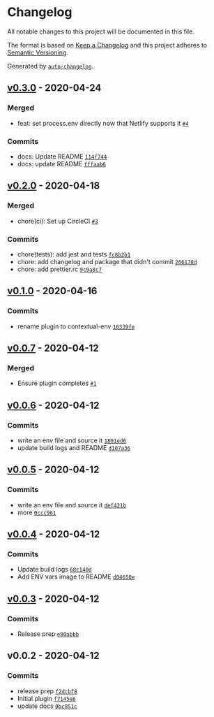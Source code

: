 # Changelog

All notable changes to this project will be documented in this file.

The format is based on [Keep a Changelog](https://keepachangelog.com/en/1.0.0/)
and this project adheres to [Semantic Versioning](https://semver.org/spec/v2.0.0.html).

Generated by [`auto-changelog`](https://github.com/CookPete/auto-changelog).

## [v0.3.0](https://github.com/cball/netlify-plugin-contextual-env/compare/v0.2.0...v0.3.0) - 2020-04-24

### Merged

- feat: set process.env directly now that Netlify supports it [`#4`](https://github.com/cball/netlify-plugin-contextual-env/pull/4)

### Commits

- docs: Update README [`114f744`](https://github.com/cball/netlify-plugin-contextual-env/commit/114f7444eaca83888dc80add8f3b0b02a2e65550)
- docs: update README [`fffaab6`](https://github.com/cball/netlify-plugin-contextual-env/commit/fffaab63f1da5dbe9b87ad29b0d2f5a077ee1cd6)

## [v0.2.0](https://github.com/cball/netlify-plugin-contextual-env/compare/v0.1.0...v0.2.0) - 2020-04-18

### Merged

- chore(ci): Set up CircleCI [`#3`](https://github.com/cball/netlify-plugin-contextual-env/pull/3)

### Commits

- chore(tests): add jest and tests [`fc8b2b1`](https://github.com/cball/netlify-plugin-contextual-env/commit/fc8b2b1d5372aa20f2d9abf9cfd016b2a215e9ee)
- chore: add changelog and package that didn't commit [`266178d`](https://github.com/cball/netlify-plugin-contextual-env/commit/266178d22618b227d497a852b976e89cf22bcec4)
- chore: add prettier.rc [`9c9a8c7`](https://github.com/cball/netlify-plugin-contextual-env/commit/9c9a8c7fb42e1501693b962f07731c228a5c3477)

## [v0.1.0](https://github.com/cball/netlify-plugin-contextual-env/compare/v0.0.7...v0.1.0) - 2020-04-16

### Commits

- rename plugin to contextual-env [`16339fe`](https://github.com/cball/netlify-plugin-contextual-env/commit/16339fe7b3935660f2f69c27972ba1fc99ff09e4)

## [v0.0.7](https://github.com/cball/netlify-plugin-contextual-env/compare/v0.0.6...v0.0.7) - 2020-04-12

### Merged

- Ensure plugin completes [`#1`](https://github.com/cball/netlify-plugin-contextual-env/pull/1)

## [v0.0.6](https://github.com/cball/netlify-plugin-contextual-env/compare/v0.0.5...v0.0.6) - 2020-04-12

### Commits

- write an env file and source it [`1801ed6`](https://github.com/cball/netlify-plugin-contextual-env/commit/1801ed664c4b72ce17eb88502c34be604293758d)
- update build logs and README [`d107a36`](https://github.com/cball/netlify-plugin-contextual-env/commit/d107a366696cb1821e54499778f3d0eb5bd1d8f3)

## [v0.0.5](https://github.com/cball/netlify-plugin-contextual-env/compare/v0.0.4...v0.0.5) - 2020-04-12

### Commits

- write an env file and source it [`def421b`](https://github.com/cball/netlify-plugin-contextual-env/commit/def421bcf22d836bb71ad04cb49adcc1d5dbe9ef)
- more [`0ccc961`](https://github.com/cball/netlify-plugin-contextual-env/commit/0ccc961dfdedef813a34243e68804324908580a9)

## [v0.0.4](https://github.com/cball/netlify-plugin-contextual-env/compare/v0.0.3...v0.0.4) - 2020-04-12

### Commits

- Update build logs [`68c140d`](https://github.com/cball/netlify-plugin-contextual-env/commit/68c140d2be38f4c138a3eee8219429b473476f5e)
- Add ENV vars image to README [`d04650e`](https://github.com/cball/netlify-plugin-contextual-env/commit/d04650e7ce0256ba1f2c3262dbfaf17100be5261)

## [v0.0.3](https://github.com/cball/netlify-plugin-contextual-env/compare/v0.0.2...v0.0.3) - 2020-04-12

### Commits

- Release prep [`e80abbb`](https://github.com/cball/netlify-plugin-contextual-env/commit/e80abbbf13337c089ce13ad99590bb92bf259d62)

## v0.0.2 - 2020-04-12

### Commits

- release prep [`f2dcbf8`](https://github.com/cball/netlify-plugin-contextual-env/commit/f2dcbf8aa3badd672181530d0036ceba1a29b5a4)
- Initial plugin [`f7145e6`](https://github.com/cball/netlify-plugin-contextual-env/commit/f7145e6b64783984e526a908c09a4ac9e7427e36)
- update docs [`0bc851c`](https://github.com/cball/netlify-plugin-contextual-env/commit/0bc851cafe4bd64377f7251e3cd7b819193be7c4)
